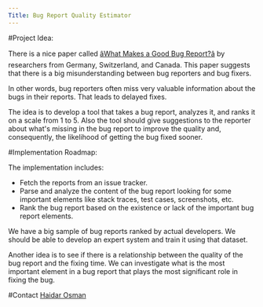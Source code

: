 ```yaml
---
Title: Bug Report Quality Estimator
---
```


#Project Idea:

There is a nice paper called [âWhat Makes a Good Bug Report?â](http://thomas-zimmermann.com/publications/files/bettenburg-fse-2008.pdf) by researchers from Germany, Switzerland, and Canada. This paper suggests that there is a big misunderstanding between bug reporters and bug fixers.

In other words, bug reporters often miss very valuable information about the bugs in their reports. That leads to delayed fixes.

The idea is to develop a tool that takes a bug report, analyzes it, and ranks it on a scale from 1 to 5. Also the tool should give suggestions to the reporter about what's missing in the bug report to improve the quality and, consequently, the likelihood of getting the bug fixed sooner.

#Implementation Roadmap:

The implementation includes:

-  Fetch the reports from an issue tracker.
-  Parse and analyze the content of the bug report looking for some important elements like stack traces, test cases, screenshots, etc. 
-  Rank the bug report based on the existence or lack of the important bug report elements.

We have a big sample of bug reports ranked by actual developers. We should be able to develop an expert system and train it using that dataset. 

Another idea is to see if there is a relationship between the quality of the bug report and the fixing time. We can investigate what is the most important element in a bug report that plays the most significant role in fixing the bug.

#Contact
[Haidar Osman](%base_url%/staff/Osman)
